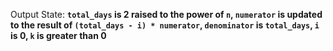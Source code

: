Output State: **`total_days` is 2 raised to the power of `n`, `numerator` is updated to the result of `(total_days - i) * numerator`, `denominator` is `total_days`, `i` is 0, `k` is greater than 0**